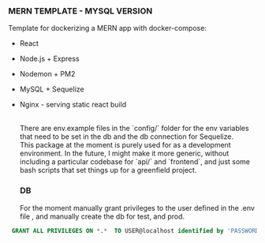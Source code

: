 ### MERN TEMPLATE - MYSQL VERSION

Template for dockerizing a MERN app with docker-compose:

- React
- Node.js + Express
- Nodemon + PM2
- MySQL + Sequelize
- Nginx - serving static react build

  <br>
  There are env.example files in the `config/` folder for the env variables that need to be set in the db and the db connection for Sequelize.
  <br>
  This package at the moment is purely used for as a development environment.
  In the future, I might make it more generic, without including a particular codebase for `api/` and `frontend`, and just some bash scripts that set things up for a greenfield project.
  <br>

  ### DB

  For the moment manually grant privileges to the user defined in the .env file , and manually create the db for test, and prod.

```sql
 GRANT ALL PRIVILEGES ON *.*  TO USER@localhost identified by 'PASSWORD';
```
